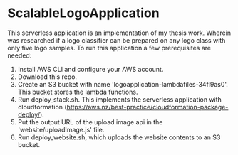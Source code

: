 # ScalableLogoApplication

This serverless application is an implementation of my thesis work. Wherein was researched if a logo classifier can be prepared on any logo class with only five logo samples.
To run this application a few prerequisites are needed:

1. Install AWS CLI and configure your AWS account.
2. Download this repo.
3. Create an S3 bucket with name 'logoapplication-lambdafiles-34fl9as0'. This bucket stores the lambda functions.
4. Run deploy_stack.sh. This implements the serverless application with cloudformation (https://aws.nz/best-practice/cloudformation-package-deploy/).
5. Put the output URL of the upload image api in the 'website/uploadImage.js' file.
6. Run deploy_website.sh, which uploads the website contents to an S3 bucket.
